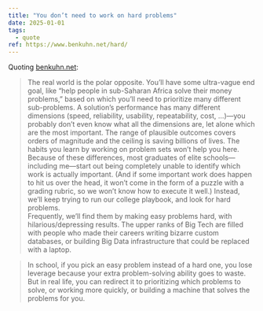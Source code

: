 ```yaml
---
title: "You don’t need to work on hard problems"
date: 2025-01-01
tags:
  - quote
ref: https://www.benkuhn.net/hard/
---
```

Quoting [benkuhn.net](https://www.benkuhn.net/hard/):

> The real world is the polar opposite. You’ll have some ultra-vague end goal, like “help people in sub-Saharan Africa solve their money problems,” based on which you’ll need to prioritize many different sub-problems. A solution’s performance has many different dimensions (speed, reliability, usability, repeatability, cost, …)—you probably don’t even know what all the dimensions are, let alone which are the most important. The range of plausible outcomes covers orders of magnitude and the ceiling is saving billions of lives. The habits you learn by working on problem sets won’t help you here.<br>Because of these differences, most graduates of elite schools—including me—start out being completely unable to identify which work is actually important. (And if some important work does happen to hit us over the head, it won’t come in the form of a puzzle with a grading rubric, so we won’t know how to execute it well.) Instead, we’ll keep trying to run our college playbook, and look for hard problems.<br>Frequently, we’ll find them by making easy problems hard, with hilarious/depressing results. The upper ranks of Big Tech are filled with people who made their careers writing bizarre custom databases, or building Big Data infrastructure that could be replaced with a laptop.

> In school, if you pick an easy problem instead of a hard one, you lose leverage because your extra problem-solving ability goes to waste. But in real life, you can redirect it to prioritizing which problems to solve, or working more quickly, or building a machine that solves the problems for you.<br>